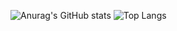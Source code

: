 ![Anurag's GitHub stats](https://github-readme-stats.vercel.app/api?username=mithilreddy369&theme=dark&show_icons=true)
![Top Langs](https://github-readme-stats.vercel.app/api/top-langs/?username=mithilreddy369&exclude_repo=github-readme-stats,anuraghazra.github.io)
